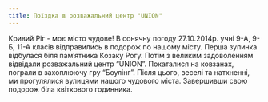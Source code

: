 ```yaml
---
title: Поїздка в розважальний центр "UNION"
---
```


Кривий Ріг - моє місто чудове! В сонячну погоду 27.10.2014р. учні 9-А, 9-Б, 11-А класів відправились в подорож по нашому місту. Перша зупинка відбулася біля пам’ятника Козаку Рогу. Потім з великим задоволенням відвідали розважальний центр “UNION”. Покаталися на ковзанах, пограли в захоплюючу гру “Боулінг”. Після цього, веселі та натхненні, ми прогулялися вулицями нашого чудового міста. Завершивши свою подорож біла квіткового годинника.

<slideshow id="_/72157649014403335" />
